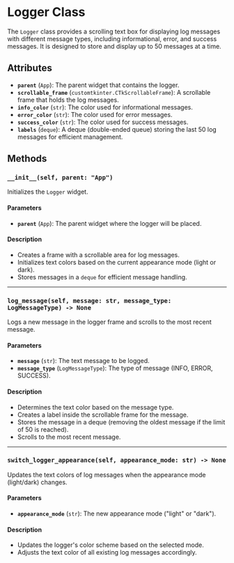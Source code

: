 # Logger Class

The `Logger` class provides a scrolling text box for displaying log messages with different message types, including informational, error, and success messages. It is designed to store and display up to 50 messages at a time.

## Attributes

- **`parent`** (`App`): The parent widget that contains the logger.
- **`scrollable_frame`** (`customtkinter.CTkScrollableFrame`): A scrollable frame that holds the log messages.
- **`info_color`** (`str`): The color used for informational messages.
- **`error_color`** (`str`): The color used for error messages.
- **`success_color`** (`str`): The color used for success messages.
- **`labels`** (`deque`): A deque (double-ended queue) storing the last 50 log messages for efficient management.

## Methods

### `__init__(self, parent: "App")`

Initializes the `Logger` widget.

#### Parameters
- **`parent`** (`App`): The parent widget where the logger will be placed.

#### Description
- Creates a frame with a scrollable area for log messages.
- Initializes text colors based on the current appearance mode (light or dark).
- Stores messages in a `deque` for efficient message handling.

---

### `log_message(self, message: str, message_type: LogMessageType) -> None`

Logs a new message in the logger frame and scrolls to the most recent message.

#### Parameters
- **`message`** (`str`): The text message to be logged.
- **`message_type`** (`LogMessageType`): The type of message (INFO, ERROR, SUCCESS).

#### Description
- Determines the text color based on the message type.
- Creates a label inside the scrollable frame for the message.
- Stores the message in a deque (removing the oldest message if the limit of 50 is reached).
- Scrolls to the most recent message.

---

### `switch_logger_appearance(self, appearance_mode: str) -> None`

Updates the text colors of log messages when the appearance mode (light/dark) changes.

#### Parameters
- **`appearance_mode`** (`str`): The new appearance mode ("light" or "dark").

#### Description
- Updates the logger's color scheme based on the selected mode.
- Adjusts the text color of all existing log messages accordingly.
